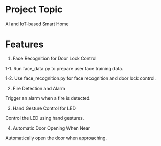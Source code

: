 # Project Topic
AI and IoT-based Smart Home

# Features

1. Face Recognition for Door Lock Control

1-1. Run face_data.py to prepare user face training data.

1-2. Use face_recognition.py for face recognition and door lock control.

2. Fire Detection and Alarm

Trigger an alarm when a fire is detected.

3. Hand Gesture Control for LED

Control the LED using hand gestures.

4. Automatic Door Opening When Near

Automatically open the door when approaching.
